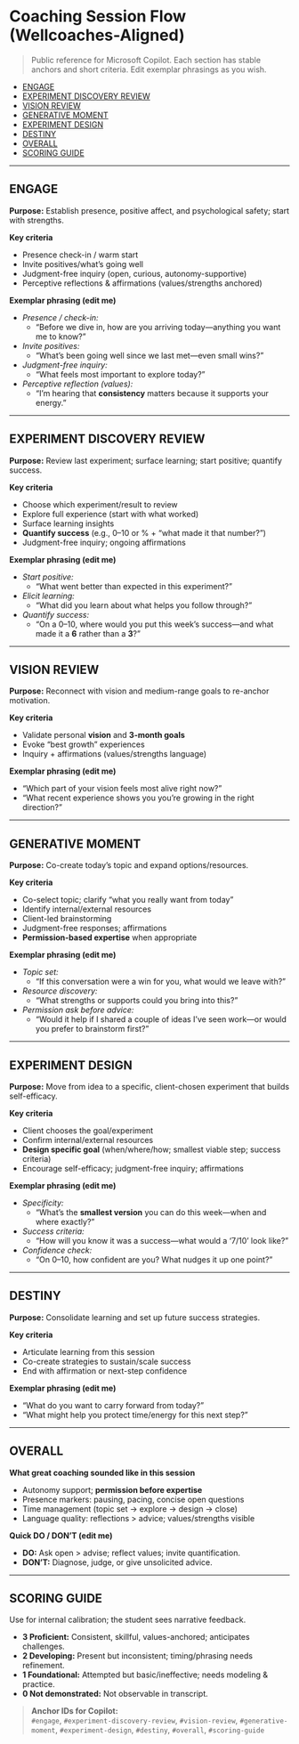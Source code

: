 # Coaching Session Flow (Wellcoaches-Aligned)
> Public reference for Microsoft Copilot. Each section has stable anchors and short criteria. Edit exemplar phrasings as you wish.

- [ENGAGE](#engage)
- [EXPERIMENT DISCOVERY REVIEW](#experiment-discovery-review)
- [VISION REVIEW](#vision-review)
- [GENERATIVE MOMENT](#generative-moment)
- [EXPERIMENT DESIGN](#experiment-design)
- [DESTINY](#destiny)
- [OVERALL](#overall)
- [SCORING GUIDE](#scoring-guide)

---

## ENGAGE
**Purpose:** Establish presence, positive affect, and psychological safety; start with strengths.

**Key criteria**
- Presence check-in / warm start
- Invite positives/what’s going well
- Judgment-free inquiry (open, curious, autonomy-supportive)
- Perceptive reflections & affirmations (values/strengths anchored)

**Exemplar phrasing (edit me)**
- *Presence / check-in:*  
  - “Before we dive in, how are you arriving today—anything you want me to know?”
- *Invite positives:*  
  - “What’s been going well since we last met—even small wins?”
- *Judgment-free inquiry:*  
  - “What feels most important to explore today?”
- *Perceptive reflection (values):*  
  - “I’m hearing that **consistency** matters because it supports your energy.”

---

## EXPERIMENT DISCOVERY REVIEW
**Purpose:** Review last experiment; surface learning; start positive; quantify success.

**Key criteria**
- Choose which experiment/result to review
- Explore full experience (start with what worked)
- Surface learning insights
- **Quantify success** (e.g., 0–10 or % + “what made it that number?”)
- Judgment-free inquiry; ongoing affirmations

**Exemplar phrasing (edit me)**
- *Start positive:*  
  - “What went better than expected in this experiment?”
- *Elicit learning:*  
  - “What did you learn about what helps you follow through?”
- *Quantify success:*  
  - “On a 0–10, where would you put this week’s success—and what made it a **6** rather than a **3**?”

---

## VISION REVIEW
**Purpose:** Reconnect with vision and medium-range goals to re-anchor motivation.

**Key criteria**
- Validate personal **vision** and **3-month goals**
- Evoke “best growth” experiences
- Inquiry + affirmations (values/strengths language)

**Exemplar phrasing (edit me)**
- “Which part of your vision feels most alive right now?”
- “What recent experience shows you you’re growing in the right direction?”

---

## GENERATIVE MOMENT
**Purpose:** Co-create today’s topic and expand options/resources.

**Key criteria**
- Co-select topic; clarify “what you really want from today”
- Identify internal/external resources
- Client-led brainstorming
- Judgment-free responses; affirmations
- **Permission-based expertise** when appropriate

**Exemplar phrasing (edit me)**
- *Topic set:*  
  - “If this conversation were a win for you, what would we leave with?”
- *Resource discovery:*  
  - “What strengths or supports could you bring into this?”
- *Permission ask before advice:*  
  - “Would it help if I shared a couple of ideas I’ve seen work—or would you prefer to brainstorm first?”

---

## EXPERIMENT DESIGN
**Purpose:** Move from idea to a specific, client-chosen experiment that builds self-efficacy.

**Key criteria**
- Client chooses the goal/experiment
- Confirm internal/external resources
- **Design specific goal** (when/where/how; smallest viable step; success criteria)
- Encourage self-efficacy; judgment-free inquiry; affirmations

**Exemplar phrasing (edit me)**
- *Specificity:*  
  - “What’s the **smallest version** you can do this week—when and where exactly?”
- *Success criteria:*  
  - “How will you know it was a success—what would a ‘7/10’ look like?”
- *Confidence check:*  
  - “On 0–10, how confident are you? What nudges it up one point?”

---

## DESTINY
**Purpose:** Consolidate learning and set up future success strategies.

**Key criteria**
- Articulate learning from this session
- Co-create strategies to sustain/scale success
- End with affirmation or next-step confidence

**Exemplar phrasing (edit me)**
- “What do you want to carry forward from today?”
- “What might help you protect time/energy for this next step?”

---

## OVERALL
**What great coaching sounded like in this session**
- Autonomy support; **permission before expertise**
- Presence markers: pausing, pacing, concise open questions
- Time management (topic set → explore → design → close)
- Language quality: reflections > advice; values/strengths visible

**Quick DO / DON’T (edit me)**
- **DO:** Ask open > advise; reflect values; invite quantification.  
- **DON’T:** Diagnose, judge, or give unsolicited advice.

---

## SCORING GUIDE
Use for internal calibration; the student sees narrative feedback.

- **3 Proficient:** Consistent, skillful, values-anchored; anticipates challenges.  
- **2 Developing:** Present but inconsistent; timing/phrasing needs refinement.  
- **1 Foundational:** Attempted but basic/ineffective; needs modeling & practice.  
- **0 Not demonstrated:** Not observable in transcript.

> **Anchor IDs for Copilot:**  
> `#engage`, `#experiment-discovery-review`, `#vision-review`, `#generative-moment`, `#experiment-design`, `#destiny`, `#overall`, `#scoring-guide`
